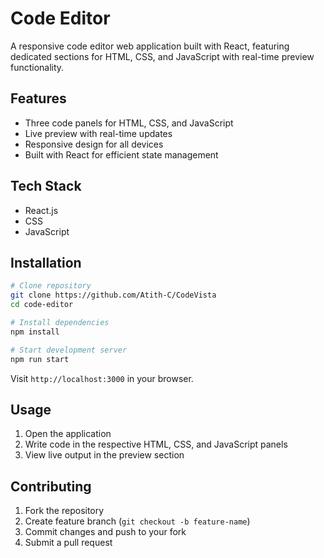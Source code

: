 # Code Editor

A responsive code editor web application built with React, featuring dedicated sections for HTML, CSS, and JavaScript with real-time preview functionality.

## Features

- Three code panels for HTML, CSS, and JavaScript
- Live preview with real-time updates
- Responsive design for all devices
- Built with React for efficient state management

## Tech Stack

- React.js
- CSS
- JavaScript

## Installation

```bash
# Clone repository
git clone https://github.com/Atith-C/CodeVista
cd code-editor

# Install dependencies
npm install

# Start development server
npm run start
```

Visit `http://localhost:3000` in your browser.

## Usage

1. Open the application
2. Write code in the respective HTML, CSS, and JavaScript panels
3. View live output in the preview section

## Contributing

1. Fork the repository
2. Create feature branch (`git checkout -b feature-name`)
3. Commit changes and push to your fork
4. Submit a pull request




